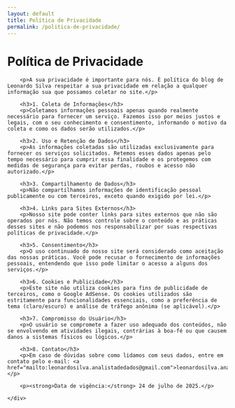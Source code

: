 ```yaml
---
layout: default
title: Política de Privacidade
permalink: /politica-de-privacidade/
---
```


<div class="container mx-auto px-4 py-16 max-w-4xl">
    <h1 class="text-4xl font-bold mb-8 text-center">Política de Privacidade</h1>
    <div class="prose lg:prose-xl dark:prose-invert max-w-none bg-white dark:bg-gray-800 p-8 rounded-lg shadow-md">

        <p>A sua privacidade é importante para nós. É política do blog de Leonardo Silva respeitar a sua privacidade em relação a qualquer informação sua que possamos coletar no site.</p>

        <h3>1. Coleta de Informações</h3>
        <p>Coletamos informações pessoais apenas quando realmente necessário para fornecer um serviço. Fazemos isso por meios justos e legais, com o seu conhecimento e consentimento, informando o motivo da coleta e como os dados serão utilizados.</p>

        <h3>2. Uso e Retenção de Dados</h3>
        <p>As informações coletadas são utilizadas exclusivamente para fornecer os serviços solicitados. Retemos esses dados apenas pelo tempo necessário para cumprir essa finalidade e os protegemos com medidas de segurança para evitar perdas, roubos e acesso não autorizado.</p>

        <h3>3. Compartilhamento de Dados</h3>
        <p>Não compartilhamos informações de identificação pessoal publicamente ou com terceiros, exceto quando exigido por lei.</p>

        <h3>4. Links para Sites Externos</h3>
        <p>Nosso site pode conter links para sites externos que não são operados por nós. Não temos controle sobre o conteúdo e as práticas desses sites e não podemos nos responsabilizar por suas respectivas políticas de privacidade.</p>

        <h3>5. Consentimento</h3>
        <p>O uso continuado do nosso site será considerado como aceitação das nossas práticas. Você pode recusar o fornecimento de informações pessoais, entendendo que isso pode limitar o acesso a alguns dos serviços.</p>

        <h3>6. Cookies e Publicidade</h3>
        <p>Este site não utiliza cookies para fins de publicidade de terceiros, como o Google AdSense. Os cookies utilizados são estritamente para funcionalidades essenciais, como a preferência de tema (claro/escuro) e análise de tráfego anônima (se aplicável).</p>

        <h3>7. Compromisso do Usuário</h3>
        <p>O usuário se compromete a fazer uso adequado dos conteúdos, não se envolvendo em atividades ilegais, contrárias à boa-fé ou que causem danos a sistemas físicos ou lógicos.</p>

        <h3>8. Contato</h3>
        <p>Em caso de dúvidas sobre como lidamos com seus dados, entre em contato pelo e-mail: <a href="mailto:leonardosilva.analistadedados@gmail.com">leonardosilva.analistadedados@gmail.com</a>.</p>

        <p><strong>Data de vigência:</strong> 24 de julho de 2025.</p>

    </div>
</div>